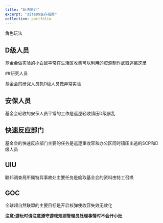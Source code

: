 ```yaml
---
title: "玩法简介"
excerpt: "site99生存指南"
collection: portfolio
---
```


角色玩法

## D级人员

基金会做实验的小白鼠平常在生活区收集可以利用的资源制作武器逃离这里

##研究人员

基金会的研究人员抓D级人员做异常实验

## 安保人员

基金会轻收的安保人员平常的工作是巡逻轻收镇压D级暴乱

## 快速反应部门

基金会的快速反应部门主要的任务是巡逻重收容和办公区同时镇压出逃的SCP和D级人员

## UIU

联邦调查局所属特异事故处主要任务是偷取基金会的资料由特工召唤

## GOC

全球超自然联盟的主要目标是开启核弹使收容失效无效化

**注意:游玩时请注意遵守游戏规则管理员处理事情时不会开小灶**
